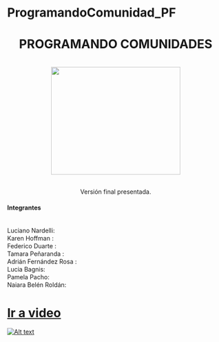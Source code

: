    # ProgramandoComunidad_PF

<h1 align="center"> PROGRAMANDO COMUNIDADES </h1><br>
<div align="center" style="text-align: center;">
<img  align="center" src="https://i.imgur.com/6vEGzb4.png" style="width:300px;height:250px;" ></img>
</div>
<br>
<p align="center">Versión final presentada. </p>

<h4>Integrantes </h4><br>
Luciano Nardelli: <a href="https://github.com/nardo96hub"><img style="width:15px;height:15px" src="https://i.imgur.com/8gx1i5n.png"></img> </a><br>
Karen Hoffman : <a href="https://github.com/karen-hoffman"><img style="width:15px;height:15px" src="https://i.imgur.com/8gx1i5n.png"></img> </a><br>
Federico Duarte : <a href="https://github.com/FedeDuarte"><img style="width:15px;height:15px" src="https://i.imgur.com/8gx1i5n.png"></img> </a><br>
Tamara Peñaranda : <a href="https://github.com/Tamarapenaranda"><img style="width:15px;height:15px" src="https://i.imgur.com/8gx1i5n.png"></img> </a><br>
Adrián Fernández Rosa : <a href="https://github.com/Adrian-Fernandez-Rosa"><img style="width:15px;height:15px" src="https://i.imgur.com/8gx1i5n.png"></img> </a><br>
Lucia Bagnis:  <a href="https://github.com/luciabagnis"><img style="width:15px;height:15px" src="https://i.imgur.com/8gx1i5n.png"></img> </a><br>
Pamela Pacho: <a href="https://github.com/PamelaPacho"><img style="width:15px;height:15px" src="https://i.imgur.com/8gx1i5n.png"></img> </a><br>
Naiara Belén Roldán: <a href="https://github.com/naiarabelen"><img style="width:15px;height:15px" src="https://i.imgur.com/8gx1i5n.png"></img> </a><br>

<a href="https://youtu.be/PROXqaZrDrc" ><h1>Ir a video</h1></a>

[![Alt text](https://img.youtube.com/vi/PROXqaZrDrc/0.jpg)](https://www.youtube.com/watch?v=PROXqaZrDrc)
